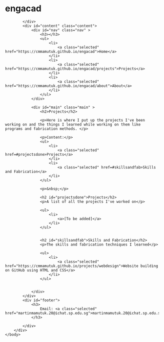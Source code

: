 <html>
    <head>
        <title>projects</title>
        <link rel="stylesheet" type="text/css" href="style.css" />
    </head>
    <body>
        <div id="container">
            <div id="header">
                <h1>engacad</h1>

            </div>
            <div id="content" class="content">
                <div id="nav" class="nav" >
                    <h3></h3>
                    <ul>
                        <li>
                            <a class="selected" href="https://cmmamutuk.github.io/engacad">Home</a>
                        </li>
                        <li>
                            <a class="selected" href="https://cmmamutuk.github.io/engacad/projects">Projects</a>
                        </li>
                        <li>
                            <a class="selected" href="https://cmmamutuk.github.io/engacad/about">About</a>
                        </li>
                    </ul>
                </div>

                <div id="main" class="main" >
                    <h2>Projects</h2>

                    <p>Here is where I put up the projects I've been working on and the things I learned while working on them like programs and fabrication methods. </p>
                    
                    <p>Content:</p>
                    <ul>
                        <li>
                            <a class="selected" href=#projectsdone>Projects</a>
                        </li>
                        <li>
                            <a class="selected" href=#skillsandfab>Skills and Fabrication</a>
                        </li>
                    </ul>

                    <p>&nbsp;</p>

                    <h2 id="projectsdone">Projects</h2>
                    <p>A list of all the projects I've worked on</p>

                    <ul>
                        <li>
                            <a>[To be added]</a>
                        </li>
                    </ul>


                    <h2 id="skillsandfab">Skills and Fabrication</h2>
                    <p>The skills and fabrication techniques I learned</p>

                    <ul>
                        <li>
                            <a class="selected" href="https://cmmamutuk.github.io/projects/webdesign">Website building on GitHub using HTML and CSS</a>
                        </li>
                    </ul>


                </div>
            </div>
            <div id="footer">
                <h3>
                    Email: <a class="selected" href="martinmamutuk.20@ichat.sp.edu.sg">martinmamutuk.20@ichat.sp.edu.sg</a>
                </h3>

            </div>
        </div>
    </body>
</html>
